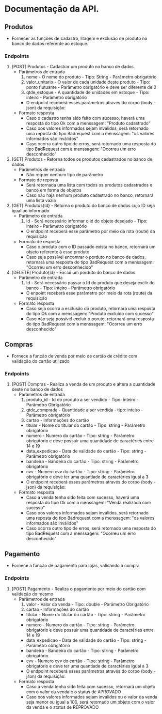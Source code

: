 # Documentação da API.
## Produtos
* Fornecer as funções de cadastro, litagem e exclusão de produto no banco de dados referente ao estoque.
### Endpoints
1. [POST] Produtos - Cadastrar um produto no banco de dados
     * Parâmetros de entrada
        1. nome - O nome do produto - Tipo: String - Parâmetro obrigatório
        2. valor_unitario - O valor de cada unidade deste produto - Tipo: ponto flutuante - Parâmetro obrigatório e deve ser diferente de 0
        3. qtde_estoque - A quantidade de unidades em estoque - Tipo: inteiro - Parâmetro obrigatório
        * O endpoint receberá esses parâmetros através do corpo (body - json) da requisição:
    * Formato resposta
      - Caso o cadastro tenha sido feito com sucesso, haverá uma resposta do tipo Ok com a menssagem: "Produto cadastrado"
      - Caso oos valores informados sejam inválidos, será retornado uma reposta do tipo Badrequest com a menssagem: "os valores informados são inválidos"
      - Caso ocorra outro tipo de erros, será retornado uma resposta do tipo BadRequest com a menssagem: "Ocorreu um erro desconhecido"
2. [GET] Produtos - Retorna todos os produtos cadastrados no banco de dados
    * Parâmetros de entrada
      - Não requer nenhum tipo de parâmetro
    * Formato de reposta
      - Será retornada uma lista com todos os produtos cadastrados e banco em forma de objetos
      - Caso não haja nenhum produto cadastrado no banco, retornará uma lista vazia
3. [GET] Produtos{Id} - Retorna o produto do banco de dados cujo ID seja igual ao informado
    * Parâmetro de entrada
      1. Id - Será necessário informar o id do objeto desejado - Tipo: inteiro - Parâmetro obrigatório
      * O endpoint receberá esse parâmetro por meio da rota (route) da requisição
    * Formato de resposta
      - Caso o produto com o ID passado exista no banco, retornará um objeto referente à esse produto
      - Caso seja possível encontrar o porduto no banco de dados, retornará uma resposta do tipo BadRequest com a menssagem: "Ocorreu um erro desconhecido"
4. [DELETE] Produto{Id} - Excluí um porduto do banco de dados
    * Parâmetro de entrada
      1. Id - Será necessário passar o Id do produto que deseja exclir do banco - Tipo: inteiro - Parâmetro obrigatório
      - O enpoint receberá esse parâmetro por meio da rota (route) da requisição
    * Formato resposta
      - Caso seja ocorra a esclusão do produto, retornará uma resposta do tipo Ok com a menssagem: "Produto excluído com sucesso" 
      - Caso não seja possível excluir o poruto, retornará uma resposta do tipo BadRequest com a menssagem: "Ocorreu um erro desconhecido"
## Compras
* Fornece a função de venda por meio de cartão de crédito com validação do cartão utilizado
### Endpoints
1. [POST] Compras - Realiza a venda de um produto e altera a quantidade deste no banco de dados
     * Parâmetros de entrada
        1. produto_id - Id do produto a ser vendido - Tipo: inteiro - Parâmetro Obrigatório
        2. qtde_comprada - Quantidade a ser vendida - tipo: inteiro - Parâmetro obrigatório
        3. cartao - Informações do cartão
          * titular - Nome do titular do cartão - Tipo: string - Parâmetro obrigatório
          * numero - Numero do cartão - Tipo: string - Parâmetro obrigatório e deve possuir uma quantidade de caractéries entre 14 e 19
          * data_expedicao - Data de validade do cartão - Tipo: string - Parâmetro obrigatório 
          * bandeira - Bandeira do cartão - Tipo: string - Parâmetro obrigatório
          * cvv - Numero cvv do cartão - Tipo: string - Parâmetro obrigatório e deve ter uma quantiade de caractéries igual a 3
        * O endpoint receberá esses parâmetros através do corpo (body - json) da requisição:
    * Formato resposta
      - Caso a venda tenha sido feita com sucesso, haverá uma resposta do tipo Ok com a menssagem: "Venda realizada com sucesso"
      - Caso oos valores informados sejam inválidos, será retornado uma reposta do tipo Badrequest com a menssagem: "os valores informados são inválidos"
      - Caso ocorra outro tipo de erros, será retornado uma resposta do tipo BadRequest com a menssagem: "Ocorreu um erro desconhecido"
 
 ## Pagamento
* Fornece a função de pagamento para lojas, validando a compra
### Endpoints
1. [POST] Pagamento - Realiza o pagamento por meio do cartão com validação do mesmo
     * Parâmetros de entrada
        1. valor - Valor da venda - Tipo: double - Parâmetro Obrigatório
        2. cartao - Informações do cartão
          * titular - Nome do titular do cartão - Tipo: string - Parâmetro obrigatório
          * numero - Numero do cartão - Tipo: string - Parâmetro obrigatório e deve possuir uma quantidade de caractéries entre 14 e 19
          * data_expedicao - Data de validade do cartão - Tipo: string - Parâmetro obrigatório 
          * bandeira - Bandeira do cartão - Tipo: string - Parâmetro obrigatório
          * cvv - Numero cvv do cartão - Tipo: string - Parâmetro obrigatório e deve ter uma quantiade de caractéries igual a 3
        * O endpoint receberá esses parâmetros através do corpo (body - json) da requisição:
    * Formato resposta
      - Caso a venda tenha sido feita com sucesso, retornará um objeto com o valor da venda e o status de APROVADO
      - Caso oos valores informados sejam inválidos ou o valor da venda seja menor ou igual a 100, será retornado um objeto com o valor da venda e o status de REPROVADO
     
